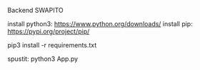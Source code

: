 Backend SWAPITO

install python3: https://www.python.org/downloads/
install pip: https://pypi.org/project/pip/

pip3 install -r requirements.txt

spustit: python3 App.py